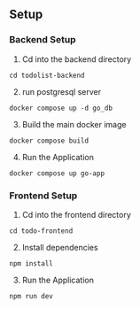 ## Setup

### Backend Setup

1. Cd into the backend directory

```
cd todolist-backend
```

2. run postgresql server

```
docker compose up -d go_db
```

3. Build the main docker image

```
docker compose build
```

4. Run the Application

```
docker compose up go-app
```

### Frontend Setup

1. Cd into the frontend directory

```
cd todo-frontend
```

2. Install dependencies

```
npm install
```

3. Run the Application

```
npm run dev
```
